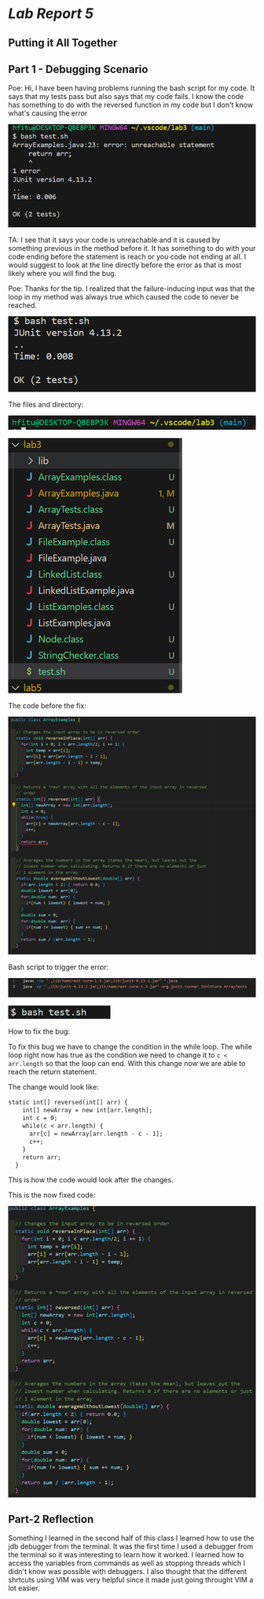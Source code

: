 # ***Lab Report 5*** 
## Putting it All Together

## Part 1 - Debugging Scenario

Poe: Hi, I have been having problems running the bash script for my code. It says that my tests pass but also says that my code fails. I know the code has something to do with the reversed function in my code but I don't know what's causing the error

![Image](./error.png)

TA: I see that it says your code is unreachable and it is caused by something previous in the method before it. It has something to do with your code ending before the statement is reach or you code not ending at all. I would suggest to look at the line directly before the error as that is most likely where you will find the bug.

Poe: Thanks for the tip. I realized that the failure-inducing input was that the loop in my method was always true which caused the code to never be reached.

![Image](./fix.png)

The files and directory:

![Image](./direc.png)

![Image](./files.png)

The code before the fix:

![Image](./bug.png)

Bash script to trigger the error:

![Image](./code.png)

![Image](./bash.png)

How to fix the bug:

To fix this bug we have to change the condition in the while loop. The while loop right now has true as the condition we need to change it to `c < arr.length` so that the loop can end. With this change now we are able to reach the return statement.

The change would look like:
```
static int[] reversed(int[] arr) {
    int[] newArray = new int[arr.length];
    int c = 0;
    while(c < arr.length) {
      arr[c] = newArray[arr.length - c - 1];
      c++;
    }
    return arr;
  }
```
This is how the code would look after the changes.

This is the now fixed code:

![Image](./fixed.png)

## Part-2 Reflection

Something I learned in the second half of this class I learned how to use the jdb debugger from the terminal. It was the first time I used a debugger from the terminal so it was interesting to learn how it worked. I learned how to access the variables from commands as well as stopping threads which I didn't know was possible with debuggers. I also thought that the different shrtcuts using VIM was very helpful since it made just going throught VIM a lot easier.
